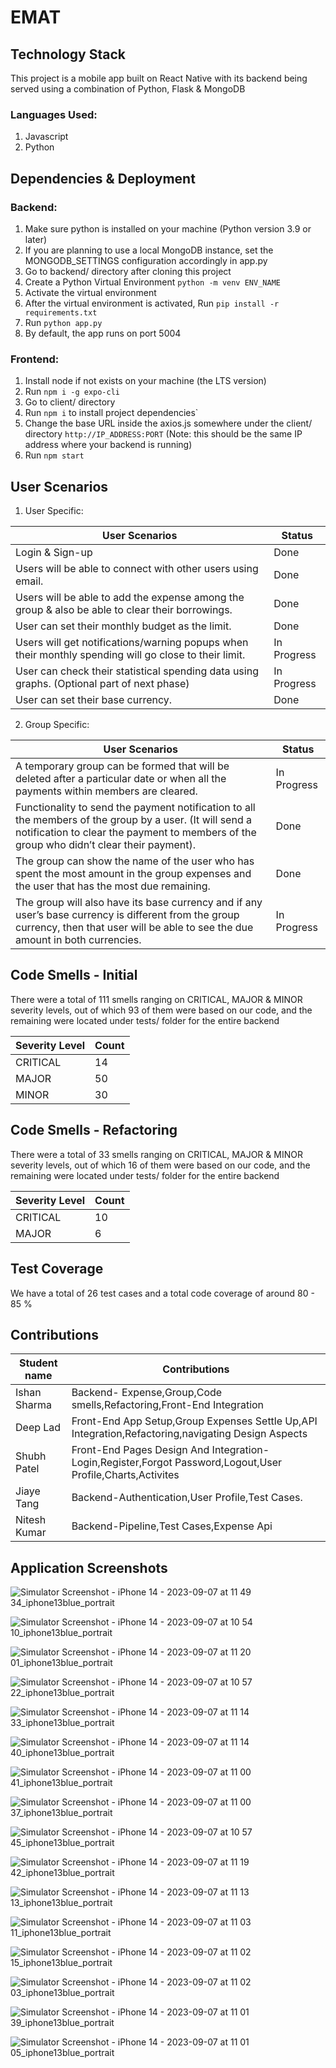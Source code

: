 # EMAT   

## Technology Stack

This project is a mobile app built on React Native with its backend being served using a combination of Python, Flask & MongoDB

### Languages Used:
1. Javascript
2. Python

## Dependencies & Deployment

### Backend:
1. Make sure python is installed on your machine (Python version 3.9 or later)
2. If you are planning to use a local MongoDB instance, set the MONGODB_SETTINGS configuration accordingly in app.py
3. Go to backend/ directory after cloning this project
4. Create a Python Virtual Environment ```python -m venv ENV_NAME```
5. Activate the virtual environment
6. After the virtual environment is activated, Run ```pip install -r requirements.txt```
7. Run ```python app.py```
8. By default, the app runs on port 5004

### Frontend:

1. Install node if not exists on your machine (the LTS version)
2. Run ```npm i -g expo-cli```
3. Go to client/ directory 
4. Run ```npm i``` to install project dependencies`
5. Change the base URL inside the axios.js somewhere under the client/ directory ```http://IP_ADDRESS:PORT``` (Note: this should be the same IP address where your backend is running)
6. Run ```npm start```

## User Scenarios

1. User Specific:

| User Scenarios      | Status      |
| ------------------- | ----------- |
| Login & Sign-up               | Done       |
| Users will be able to connect with other users using  email.           | Done        |
| Users will be able to add the expense among the group & also be able to clear their borrowings.           | Done        |
| User can set their monthly budget as the limit.         | Done        |
| Users will get notifications/warning popups when their monthly spending will go close to their limit.           | In Progress        |
| User can check their statistical spending data using graphs. (Optional part of next phase)          | In Progress        |
| User can set their base currency.           | Done        |


2. Group Specific:

| User Scenarios      | Status      |
| ------------------- | ----------- |
| A temporary group can be formed that will be deleted after a particular date or when all the payments within members are cleared.               | In Progress       |
| Functionality to send the payment notification to all the members of the group by a user. (It will send a notification to clear the payment to members of the group who didn’t clear their payment).           | Done        |
| The group can show the name of the user who has spent the most amount in the group expenses and the user that has the most due remaining.           | Done        |
| The group will also have its base currency and if any user’s base currency is different from the group currency, then that user will be able to see the due amount in both currencies.         | In Progress        |

## Code Smells - Initial

There were a total of 111 smells ranging on CRITICAL, MAJOR & MINOR severity levels, out of which 93 of them were based on our code, and the remaining were located under tests/ folder for the entire backend

| Severity Level      | Count      |
| ------------------- | ---------- |
| CRITICAL | 14 |
| MAJOR | 50 |
| MINOR | 30 |

## Code Smells - Refactoring

There were a total of 33 smells ranging on CRITICAL, MAJOR & MINOR severity levels, out of which 16 of them were based on our code, and the remaining were located under tests/ folder for the entire backend

| Severity Level      | Count      |
| ------------------- | ---------- |
| CRITICAL | 10 |
| MAJOR | 6 |


## Test Coverage 

We have a total of 26 test cases and a total code coverage of around 80 - 85 %

## Contributions

| Student name      | Contributions      |
| ------------------- | ---------- |
| Ishan Sharma | Backend- Expense,Group,Code smells,Refactoring,Front-End Integration |
| Deep Lad | Front-End App Setup,Group Expenses Settle Up,API Integration,Refactoring,navigating Design Aspects |
| Shubh Patel | Front-End Pages Design And Integration-Login,Register,Forgot Password,Logout,User Profile,Charts,Activites |
| Jiaye Tang | Backend-Authentication,User Profile,Test Cases. |
| Nitesh Kumar | Backend-Pipeline,Test Cases,Expense Api |

## Application Screenshots

![Simulator Screenshot - iPhone 14 - 2023-09-07 at 11 49 34_iphone13blue_portrait](https://github.com/LadDeep/EMAT/assets/68908897/9e43f3a0-36c4-4e73-a9ed-6f01f8f83b99)

![Simulator Screenshot - iPhone 14 - 2023-09-07 at 10 54 10_iphone13blue_portrait](https://github.com/LadDeep/EMAT/assets/68908897/003bd8f5-d0cf-4b9d-996c-7c74a75f0abf)

![Simulator Screenshot - iPhone 14 - 2023-09-07 at 11 20 01_iphone13blue_portrait](https://github.com/LadDeep/EMAT/assets/68908897/27fcb43b-923d-4808-84ad-a087244c7480)

![Simulator Screenshot - iPhone 14 - 2023-09-07 at 10 57 22_iphone13blue_portrait](https://github.com/LadDeep/EMAT/assets/68908897/93cd3009-be4b-47f3-b705-006f360e6f21)

![Simulator Screenshot - iPhone 14 - 2023-09-07 at 11 14 33_iphone13blue_portrait](https://github.com/LadDeep/EMAT/assets/68908897/602d2720-a458-4172-8021-52a7ad77cd9d)

![Simulator Screenshot - iPhone 14 - 2023-09-07 at 11 14 40_iphone13blue_portrait](https://github.com/LadDeep/EMAT/assets/68908897/45b88d42-c26f-4eb3-97ae-dc9395ba3f98)

![Simulator Screenshot - iPhone 14 - 2023-09-07 at 11 00 41_iphone13blue_portrait](https://github.com/LadDeep/EMAT/assets/68908897/ce522ba4-8a5e-4560-b44b-bc7fa3046b15)

![Simulator Screenshot - iPhone 14 - 2023-09-07 at 11 00 37_iphone13blue_portrait](https://github.com/LadDeep/EMAT/assets/68908897/86935302-6fcd-4bf1-9090-79a9da08a301)

![Simulator Screenshot - iPhone 14 - 2023-09-07 at 10 57 45_iphone13blue_portrait](https://github.com/LadDeep/EMAT/assets/68908897/663649ab-546e-44f3-8af3-f4a4b33079ca)

![Simulator Screenshot - iPhone 14 - 2023-09-07 at 11 19 42_iphone13blue_portrait](https://github.com/LadDeep/EMAT/assets/68908897/9f58ec8e-a7dd-4877-af2e-6ff0a61dd0f3)

![Simulator Screenshot - iPhone 14 - 2023-09-07 at 11 13 13_iphone13blue_portrait](https://github.com/LadDeep/EMAT/assets/68908897/84c28116-606c-4dd1-b24d-86f2b98b835f)

![Simulator Screenshot - iPhone 14 - 2023-09-07 at 11 03 11_iphone13blue_portrait](https://github.com/LadDeep/EMAT/assets/68908897/624b1a86-3836-4e46-85bc-8d2416f2cfd8)

![Simulator Screenshot - iPhone 14 - 2023-09-07 at 11 02 15_iphone13blue_portrait](https://github.com/LadDeep/EMAT/assets/68908897/579bb931-1de4-461f-9f46-02793b0f5a1a)

![Simulator Screenshot - iPhone 14 - 2023-09-07 at 11 02 03_iphone13blue_portrait](https://github.com/LadDeep/EMAT/assets/68908897/a968ea5a-3508-499f-94be-9f8c03f439c7)

![Simulator Screenshot - iPhone 14 - 2023-09-07 at 11 01 39_iphone13blue_portrait](https://github.com/LadDeep/EMAT/assets/68908897/a8fa15c1-b5d6-4d0a-96dd-24ee65159e3b)

![Simulator Screenshot - iPhone 14 - 2023-09-07 at 11 01 05_iphone13blue_portrait](https://github.com/LadDeep/EMAT/assets/68908897/563ac5f6-f51b-4ef6-900f-7f631b769129)

